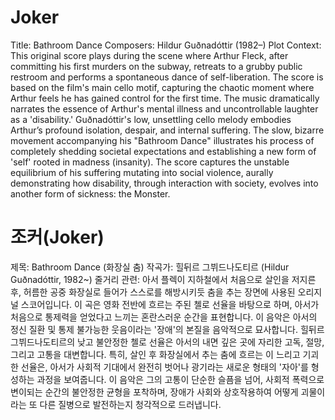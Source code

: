 # Joker

Title: Bathroom Dance Composers: Hildur Guðnadóttir (1982–) Plot Context: This original score plays during the scene where Arthur Fleck, after committing his first murders on the subway, retreats to a grubby public restroom and performs a spontaneous dance of self-liberation. The score is based on the film's main cello motif, capturing the chaotic moment where Arthur feels he has gained control for the first time. The music dramatically narrates the essence of Arthur's mental illness and uncontrollable laughter as a 'disability.' Guðnadóttir's low, unsettling cello melody embodies Arthur’s profound isolation, despair, and internal suffering. The slow, bizarre movement accompanying his "Bathroom Dance" illustrates his process of completely shedding societal expectations and establishing a new form of 'self' rooted in madness (insanity). The score captures the unstable equilibrium of his suffering mutating into social violence, aurally demonstrating how disability, through interaction with society, evolves into another form of sickness: the Monster.

# 조커(Joker)

제목: Bathroom Dance (화장실 춤) 작곡가: 힐뒤르 그뷔드나도티르 (Hildur Guðnadóttir, 1982~) 줄거리 관련: 아서 플렉이 지하철에서 처음으로 살인을 저지른 후, 허름한 공중 화장실로 들어가 스스로를 해방시키듯 춤을 추는 장면에 사용된 오리지널 스코어입니다. 이 곡은 영화 전반에 흐르는 주된 첼로 선율을 바탕으로 하며, 아서가 처음으로 통제력을 얻었다고 느끼는 혼란스러운 순간을 표현합니다. 이 음악은 아서의 정신 질환 및 통제 불가능한 웃음이라는 '장애'의 본질을 음악적으로 묘사합니다. 힐뒤르 그뷔드나도티르의 낮고 불안정한 첼로 선율은 아서의 내면 깊은 곳에 자리한 고독, 절망, 그리고 고통을 대변합니다. 특히, 살인 후 화장실에서 추는 춤에 흐르는 이 느리고 기괴한 선율은, 아서가 사회적 기대에서 완전히 벗어나 광기라는 새로운 형태의 '자아'를 형성하는 과정을 보여줍니다. 이 음악은 그의 고통이 단순한 슬픔을 넘어, 사회적 폭력으로 변이되는 순간의 불안정한 균형을 포착하며, 장애가 사회와 상호작용하여 어떻게 괴물이라는 또 다른 질병으로 발전하는지 청각적으로 드러냅니다.
